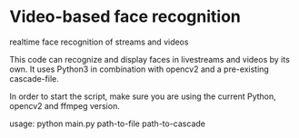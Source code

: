 # Video-based face recognition
realtime face recognition of streams and videos

This code can recognize and display faces in livestreams and videos by its own.
It uses Python3 in combination with opencv2 and a pre-existing cascade-file.

In order to start the script, make sure you are using the current Python, opencv2 and ffmpeg version.

usage: python main.py path-to-file path-to-cascade
